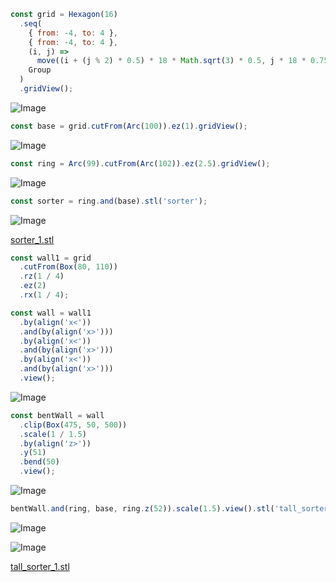 ```JavaScript
const grid = Hexagon(16)
  .seq(
    { from: -4, to: 4 },
    { from: -4, to: 4 },
    (i, j) =>
      move((i + (j % 2) * 0.5) * 18 * Math.sqrt(3) * 0.5, j * 18 * 0.75),
    Group
  )
  .gridView();
```

![Image](lego_sorter.md.0.png)

```JavaScript
const base = grid.cutFrom(Arc(100)).ez(1).gridView();
```

![Image](lego_sorter.md.1.png)

```JavaScript
const ring = Arc(99).cutFrom(Arc(102)).ez(2.5).gridView();
```

![Image](lego_sorter.md.2.png)

```JavaScript
const sorter = ring.and(base).stl('sorter');
```

![Image](lego_sorter.md.3.png)

[sorter_1.stl](lego_sorter.sorter_1.stl)

```JavaScript
const wall1 = grid
  .cutFrom(Box(80, 110))
  .rz(1 / 4)
  .ez(2)
  .rx(1 / 4);
```

```JavaScript
const wall = wall1
  .by(align('x<'))
  .and(by(align('x>')))
  .by(align('x<'))
  .and(by(align('x>')))
  .by(align('x<'))
  .and(by(align('x>')))
  .view();
```

![Image](lego_sorter.md.4.png)

```JavaScript
const bentWall = wall
  .clip(Box(475, 50, 500))
  .scale(1 / 1.5)
  .by(align('z>'))
  .y(51)
  .bend(50)
  .view();
```

![Image](lego_sorter.md.5.png)

```JavaScript
bentWall.and(ring, base, ring.z(52)).scale(1.5).view().stl('tall_sorter');
```

![Image](lego_sorter.md.6.png)

![Image](lego_sorter.md.7.png)

[tall_sorter_1.stl](lego_sorter.tall_sorter_1.stl)
